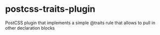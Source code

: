 # postcss-traits-plugin
PostCSS plugin that implements a simple @traits rule that allows to pull in other declaration blocks
